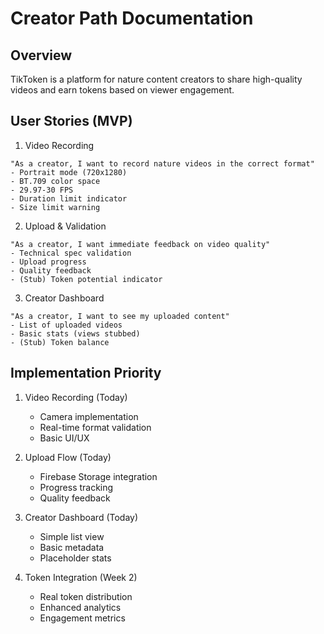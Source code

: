 # Creator Path Documentation

## Overview
TikToken is a platform for nature content creators to share high-quality videos and earn tokens based on viewer engagement.

## User Stories (MVP)
1. Video Recording
```
"As a creator, I want to record nature videos in the correct format"
- Portrait mode (720x1280)
- BT.709 color space
- 29.97-30 FPS
- Duration limit indicator
- Size limit warning
```

2. Upload & Validation
```
"As a creator, I want immediate feedback on video quality"
- Technical spec validation
- Upload progress
- Quality feedback
- (Stub) Token potential indicator
```

3. Creator Dashboard
```
"As a creator, I want to see my uploaded content"
- List of uploaded videos
- Basic stats (views stubbed)
- (Stub) Token balance
```

## Implementation Priority
1. Video Recording (Today)
   - Camera implementation
   - Real-time format validation
   - Basic UI/UX

2. Upload Flow (Today)
   - Firebase Storage integration
   - Progress tracking
   - Quality feedback

3. Creator Dashboard (Today)
   - Simple list view
   - Basic metadata
   - Placeholder stats

4. Token Integration (Week 2)
   - Real token distribution
   - Enhanced analytics
   - Engagement metrics
